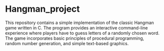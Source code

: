 # Hangman_project
This repository contains a simple implementation of the classic Hangman game written in C. The program provides an interactive command-line experience where players have to guess letters of a randomly chosen word. The game incorporates basic principles of procedural programming, random number generation, and simple text-based graphics.
